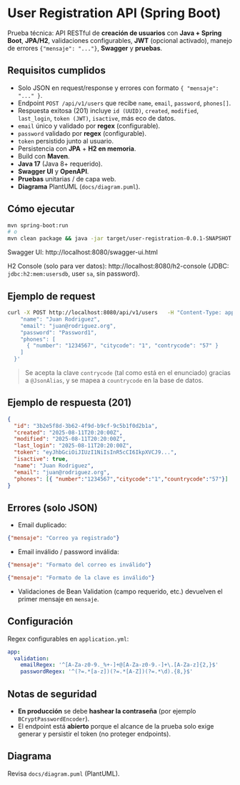 # User Registration API (Spring Boot)

Prueba técnica: API RESTful de **creación de usuarios** con **Java + Spring Boot**, **JPA/H2**, validaciones configurables, **JWT** (opcional activado), manejo de errores `{"mensaje": "..."}`, **Swagger** y **pruebas**.

## Requisitos cumplidos
- Solo JSON en request/response y errores con formato `{ "mensaje": "..." }`.
- Endpoint `POST /api/v1/users` que recibe `name`, `email`, `password`, `phones[]`.
- Respuesta exitosa (201) incluye `id (UUID)`, `created`, `modified`, `last_login`, `token (JWT)`, `isactive`, más eco de datos.
- `email` único y validado por **regex** (configurable).
- `password` validado por **regex** (configurable).
- `token` persistido junto al usuario.
- Persistencia con **JPA** + **H2 en memoria**.
- Build con **Maven**.
- **Java 17** (Java 8+ requerido).
- **Swagger UI** y **OpenAPI**.
- **Pruebas** unitarias / de capa web.
- **Diagrama** PlantUML (`docs/diagram.puml`).

## Cómo ejecutar
```bash
mvn spring-boot:run
# o
mvn clean package && java -jar target/user-registration-0.0.1-SNAPSHOT.jar
```

Swagger UI: http://localhost:8080/swagger-ui.html

H2 Console (solo para ver datos): http://localhost:8080/h2-console (JDBC: `jdbc:h2:mem:usersdb`, user `sa`, sin password).

## Ejemplo de request
```bash
curl -X POST http://localhost:8080/api/v1/users   -H "Content-Type: application/json"   -d '{
    "name": "Juan Rodriguez",
    "email": "juan@rodriguez.org",
    "password": "Password1",
    "phones": [
      { "number": "1234567", "citycode": "1", "contrycode": "57" }
    ]
  }'
```

> Se acepta la clave `contrycode` (tal como está en el enunciado) gracias a `@JsonAlias`, y se mapea a `countrycode` en la base de datos.

## Ejemplo de respuesta (201)
```json
{
  "id": "3b2e5f8d-3b62-4f9d-b9cf-9c5b1f0d2b1a",
  "created": "2025-08-11T20:20:00Z",
  "modified": "2025-08-11T20:20:00Z",
  "last_login": "2025-08-11T20:20:00Z",
  "token": "eyJhbGciOiJIUzI1NiIsInR5cCI6IkpXVCJ9...",
  "isactive": true,
  "name": "Juan Rodriguez",
  "email": "juan@rodriguez.org",
  "phones": [{ "number":"1234567","citycode":"1","countrycode":"57"}]
}
```

## Errores (solo JSON)
- Email duplicado:
```json
{"mensaje": "Correo ya registrado"}
```
- Email inválido / password inválida:
```json
{"mensaje": "Formato del correo es inválido"}
```
```json
{"mensaje": "Formato de la clave es inválido"}
```

- Validaciones de Bean Validation (campo requerido, etc.) devuelven el primer mensaje en `mensaje`.

## Configuración
Regex configurables en `application.yml`:
```yaml
app:
  validation:
    emailRegex: '^[A-Za-z0-9._%+-]+@[A-Za-z0-9.-]+\.[A-Za-z]{2,}$'
    passwordRegex: '^(?=.*[a-z])(?=.*[A-Z])(?=.*\d).{8,}$'
```

## Notas de seguridad
- **En producción** se debe **hashear la contraseña** (por ejemplo `BCryptPasswordEncoder`).
- El endpoint está **abierto** porque el alcance de la prueba solo exige generar y persistir el token (no proteger endpoints).

## Diagrama
Revisa `docs/diagram.puml` (PlantUML).
